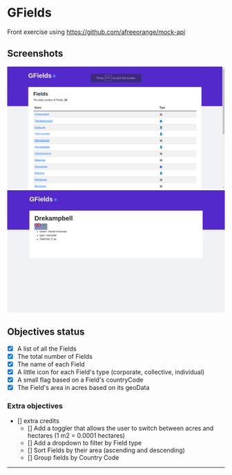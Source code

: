 # GFields

Front exercise using https://github.com/afreeorange/mock-api

## Screenshots

![fields list](./public/screenshot-fields.png)
![field by id](./public/screenshot-field.png)

## Objectives status

-   [x] A list of all the Fields
-   [x] The total number of Fields
-   [x] The name of each Field
-   [x] A little icon for each Field's type (corporate, collective, individual)
-   [x] A small flag based on a Field's countryCode
-   [x] The Field's area in acres based on its geoData

### Extra objectives

-   [] extra credits
    -   [] Add a toggler that allows the user to switch between acres and hectares (1 m2 = 0.0001 hectares)
    -   [] Add a dropdown to filter by Field type
    -   [] Sort Fields by their area (ascending and descending)
    -   [] Group fields by Country Code

---
